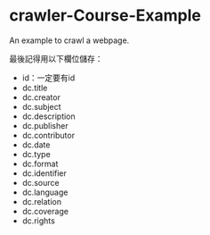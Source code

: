 # crawler-Course-Example
An example to crawl a webpage.

最後記得用以下欄位儲存：

- id：一定要有id
- dc.title
- dc.creator
- dc.subject
- dc.description
- dc.publisher
- dc.contributor
- dc.date
- dc.type
- dc.format
- dc.identifier
- dc.source
- dc.language
- dc.relation
- dc.coverage
- dc.rights